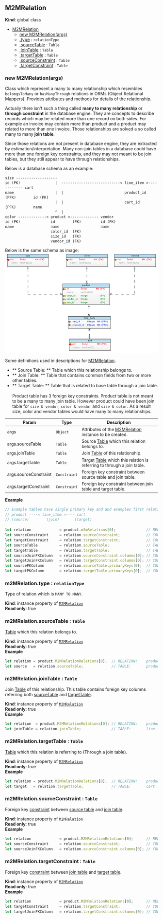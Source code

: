 <a name="M2MRelation"></a>
## M2MRelation
**Kind**: global class  

* [M2MRelation](#M2MRelation)
    * [new M2MRelation(args)](#new_M2MRelation_new)
    * [.type](#M2MRelation+type) : <code>relationType</code>
    * [.sourceTable](#M2MRelation+sourceTable) : <code>Table</code>
    * [.joinTable](#M2MRelation+joinTable) : <code>Table</code>
    * [.targetTable](#M2MRelation+targetTable) : <code>Table</code>
    * [.sourceConstraint](#M2MRelation+sourceConstraint) : <code>Table</code>
    * [.targetConstraint](#M2MRelation+targetConstraint) : <code>Table</code>

<a name="new_M2MRelation_new"></a>
### new M2MRelation(args)
Class which represent a many to many relationship which resembles `belongsToMany` or `hasManyThrough` relations in ORMs (Object Relational Mappers).
Provides attributes and methods for details of the relationship.

Actually there isn't such a thing called **many to many relationship** or **through constraint** in the database engine.
They are concepts to describe records which may be related more than one record on both sides.
For example an invoice may contain more than product and a product may related to more than one invoice.
Those relationships are solved a so called many to many **join table**.

Since those relations are not present in database engine, they are extracted by estimation/interpretation.
Many non-join tables in a database could have more than one foreign key constraints,
and they may not meant to be join tables, but they still appear to have through relationships.

<span id="exampleSchema"></span>Below is a database schema as an example:
```
size -------------------
id (PK)                |  ---------------------------< line_item >------------ cart
name                   |  |                            product_id (PFK)        id (PK)
                       |  |                            cart_id    (PFK)        name
                       ^  |
color -------------< product >------------- vendor
id (PK)              id        (PK)         id (PK)
name                 name                   name
                     color_id  (FK)
                     size_id   (FK)
                     vendor_id (FK)

```
Below is the same schema as image:
![Database Schema](../../images/schema-through.png)

Some definitions used in descriptions for [M2MRelation](#M2MRelation).
* ** Source Table: ** Table which this relationship belongs to.
* ** Join Table: ** Table that contains common fields from two or more other tables.
* ** Target Table: ** Table that is related to base table through a join table.
<br><br>
Product table has 3 foreign key constraints. Product table is not meant to be a many to many join table.
However product could have been join table for `size & vendor`, `color & vendor` and `size & color`. As a result size,
color and vendor tables would have many to many relationships.


| Param | Type | Description |
| --- | --- | --- |
| args | <code>Object</code> | Attributes of the [M2MRelation](#M2MRelation) instance to be created. |
| args.sourceTable | <code>Table</code> | Source [Table](Table) which this relation belongs to. |
| args.joinTable | <code>Table</code> | Join [Table](Table) of this relationship. |
| args.targetTable | <code>Table</code> | Target [Table](Table) which this relation is referring to through a join table. |
| args.sourceConstraint | <code>Constraint</code> | Foreign key constraint between source table and join table. |
| args.targetConstraint | <code>Constraint</code> | Foreign key constraint between join table and target table. |

**Example**  
```js
// Example tables have single primary key and and examples first relation. So zero index ([0]) is used. Use all array elements if necessary.
// product ----< line_item >---- cart
// (source)        (join)       (target)

let relation             = product.m2mRelations[0];              // RELATION:    product ---< line_item >--- cart
let sourceConstraint     = relation.sourceConstraint;            // CONSTRAINT:           ^-- product_has_carts
let targetConstraint     = relation.targetConstraint;            // CONSTRAINT:       cart_has_products --^
let sourceTable          = relation.sourceTable;                 // TABLE:       product
let targetTable          = relation.targetTable;                 // TABLE:       cart
let sourceJoinFKColumn   = relation.sourceConstraint.columns[0]; // COLUMN:      product_id  (from line_item table)
let targetJoinFKColumn   = relation.targetConstraint.columns[0]; // COLUMN:      cart_id     (from line_item table)
let sourcePKColumn       = relation.sourceTable.primaryKeys[0];  // COLUMN:      id          (from product table)
let targetPKColumn       = relation.targetTable.primaryKeys[0];  // COLUMN:      id          (from cart table)
```
<a name="M2MRelation+type"></a>
### m2MRelation.type : <code>relationType</code>
Type of relation which is `MANY TO MANY`.

**Kind**: instance property of <code>[M2MRelation](#M2MRelation)</code>  
**Read only**: true  
<a name="M2MRelation+sourceTable"></a>
### m2MRelation.sourceTable : <code>Table</code>
[Table](Table) which this relation belongs to.

**Kind**: instance property of <code>[M2MRelation](#M2MRelation)</code>  
**Read only**: true  
**Example**  
```js
let relation = product.M2MRelationRelations[0];  // RELATION:    product ---< line_item >--- cart
let source   = relation.sourceTable;             // TABLE:       product
```
<a name="M2MRelation+joinTable"></a>
### m2MRelation.joinTable : <code>Table</code>
Join [Table](Table) of this relationship. This table contains foreign key columns referring both
[sourceTable](#M2MRelation+sourceTable) and [targetTable](#M2MRelation+targetTable).

**Kind**: instance property of <code>[M2MRelation](#M2MRelation)</code>  
**Read only**: true  
**Example**  
```js
let relation  = product.M2MRelationRelations[0]; // RELATION:    product ---< line_item >--- cart
let joinTable = relation.joinTable;              // TABLE:       line_item
```
<a name="M2MRelation+targetTable"></a>
### m2MRelation.targetTable : <code>Table</code>
[Table](Table) which this relation is referring to (Through a join table).

**Kind**: instance property of <code>[M2MRelation](#M2MRelation)</code>  
**Read only**: true  
**Example**  
```js
let relation = product.M2MRelationRelations[0];  // RELATION:    product ---< line_item >--- cart
let target   = relation.targetTable;             // TABLE:       cart
```
<a name="M2MRelation+sourceConstraint"></a>
### m2MRelation.sourceConstraint : <code>Table</code>
Foreign key [constraint](Constraint) between [source table](#M2MRelation+sourceTable) and [join table](#M2MRelation+joinTable).

**Kind**: instance property of <code>[M2MRelation](#M2MRelation)</code>  
**Read only**: true  
**Example**  
```js
let relation             = product.M2MRelationRelations[0];      // RELATION:    product ---< line_item >--- cart
let sourceConstraint     = relation.sourceConstraint;            // CONSTRAINT:           ^-- product_has_carts
let sourceJoinFKColumn   = relation.sourceConstraint.columns[0]; // COLUMN:      product_id (from line_item table)
```
<a name="M2MRelation+targetConstraint"></a>
### m2MRelation.targetConstraint : <code>Table</code>
Foreign key [constraint](Constraint) between [join table](#M2MRelation+joinTable) and [target table](#M2MRelation+targetTable).

**Kind**: instance property of <code>[M2MRelation](#M2MRelation)</code>  
**Read only**: true  
**Example**  
```js
let relation             = product.M2MRelationRelations[0];      // RELATION:    product ---< line_item >--- cart
let targetConstraint     = relation.targetConstraint;            // CONSTRAINT:       cart_has_products --^
let targetJoinFKColumn   = relation.targetConstraint.columns[0]; // COLUMN:      cart_id (from line_item table)
```
